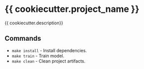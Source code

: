 # {{ cookiecutter.project_name }}

{{ cookiecutter.description}}

## Commands

* `make install` - Install dependencies.
* `make train` - Train model.
* `make clean` - Clean project artifacts.
